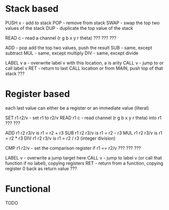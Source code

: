 Stack based
===========

PUSH v - add to stack
POP - remove from stack
SWAP - swap the top two values of the stack
DUP - duplicate the top value of the stack

READ c - read a channel (r g b x y r theta)
???
???
???

ADD - pop add the top two values, push the result
SUB - same, except subtract
MUL - same, except multiply
DIV - same, except divide

LABEL v a - overwrite label v with this location, a is arity
CALL v - jump to or call label v
RET - return to last CALL location or from MAIN, push top of that stack
???

Register based
==============
each last value can either be a register or an immediate value (literal)

SET r1 r2/v - set r1 to r2/v
READ r1 c - read channel (r g b x y r theta) into r1
???
???

ADD r1 r2 r3/v is r1 = r2 + r3
SUB r1 r2 r3/v is r1 = r2 - r3
MUL r1 r2 r3/v is r1 = r2 * r3
DIV r1 r2 r3/v is r1 = r2 / r3 (integer division)

CMP r1 r2/v - set the comparison register if r1 == r2/v
???
???
???

LABEL v - overwrite a jump target here
CALL v - jump to label v (or call that function if no label), copying registers
RET - return from a function, copying register 0 back as return value
???

Functional
==========

TODO
